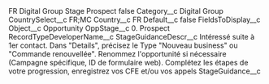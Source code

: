 <?xml version="1.0" encoding="UTF-8"?>
<CustomMetadata xmlns="http://soap.sforce.com/2006/04/metadata" xmlns:xsi="http://www.w3.org/2001/XMLSchema-instance" xmlns:xsd="http://www.w3.org/2001/XMLSchema">
    <label>FR Digital Group Stage Prospect</label>
    <protected>false</protected>
    <values>
        <field>Category__c</field>
        <value xsi:type="xsd:string">Digital Group</value>
    </values>
    <values>
        <field>CountrySelect__c</field>
        <value xsi:type="xsd:string">FR;MC</value>
    </values>
    <values>
        <field>Country__c</field>
        <value xsi:type="xsd:string">FR</value>
    </values>
    <values>
        <field>Default__c</field>
        <value xsi:type="xsd:boolean">false</value>
    </values>
    <values>
        <field>FieldsToDisplay__c</field>
        <value xsi:nil="true"/>
    </values>
    <values>
        <field>Object__c</field>
        <value xsi:type="xsd:string">Opportunity</value>
    </values>
    <values>
        <field>OppStage__c</field>
        <value xsi:type="xsd:string">0. Prospect</value>
    </values>
    <values>
        <field>RecordTypeDeveloperName__c</field>
        <value xsi:nil="true"/>
    </values>
    <values>
        <field>StageGuidanceDescr__c</field>
        <value xsi:type="xsd:string">Intéressé suite à 1er contact.
Dans &quot;Details&quot;, précisez le Type &quot;Nouveau business&quot; ou  &quot;Commande renouvellée&quot;.
Renommez l&apos;opportunité si nécessaire (Campagne spécifique, ID de formulaire web).
Complétez les étapes de votre progression, enregistrez vos CFE et/ou vos appels</value>
    </values>
    <values>
        <field>StageGuidance__c</field>
        <value xsi:nil="true"/>
    </values>
</CustomMetadata>
